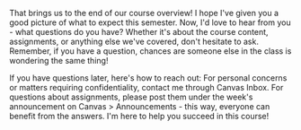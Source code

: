 That brings us to the end of our course overview! I hope I've given you a good picture of what to expect this semester. Now, I'd love to hear from you - what questions do you have? Whether it's about the course content, assignments, or anything else we've covered, don't hesitate to ask. Remember, if you have a question, chances are someone else in the class is wondering the same thing!

If you have questions later, here's how to reach out: For personal concerns or matters requiring confidentiality, contact me through Canvas Inbox. For questions about assignments, please post them under the week's announcement on Canvas > Announcements - this way, everyone can benefit from the answers. I'm here to help you succeed in this course!
